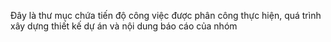 Đây là thư mục chứa tiến độ công việc được phân công thực hiện, quá trình xây dựng thiết kế dự án và nội dung báo cáo của nhóm

